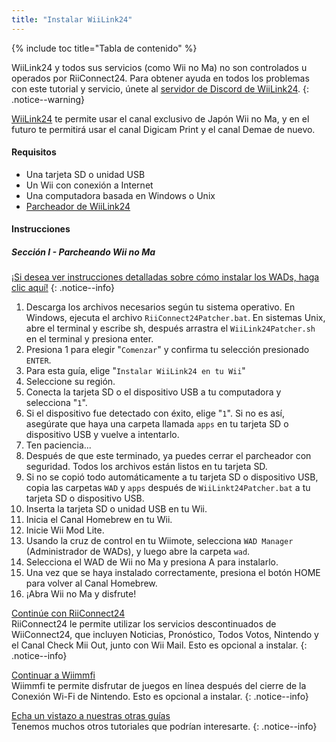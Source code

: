 ```yaml
---
title: "Instalar WiiLink24"
---
```


{% include toc title="Tabla de contenido" %}

WiiLink24 y todos sus servicios (como Wii no Ma) no son controlados u operados por RiiConnect24. Para obtener ayuda en todos los problemas con este tutorial y servicio, únete al [servidor de Discord de WiiLink24](https://discord.gg/n4ta3w6).
{: .notice--warning}

[WiiLink24](https://wiilink24.com/) te permite usar el canal exclusivo de Japón Wii no Ma, y en el futuro te permitirá usar el canal Digicam Print y el canal Demae de nuevo.

#### Requisitos

* Una tarjeta SD o unidad USB
* Un Wii con conexión a Internet
* Una computadora basada en Windows o Unix
* [Parcheador de WiiLink24](https://github.com/WiiLink24/WiiLink24-Patcher/releases)

#### Instrucciones

##### Sección I - Parcheando Wii no Ma

[¡Si desea ver instrucciones detalladas sobre cómo instalar los WADs, haga clic aquí!](wiimodlite)
{: .notice--info}

1. Descarga los archivos necesarios según tu sistema operativo. En Windows, ejecuta el archivo `RiiConnect24Patcher.bat`. En sistemas Unix, abre el terminal y escribe sh, después arrastra el `WiiLink24Patcher.sh` en el terminal y presiona enter.
2. Presiona 1 para elegir "`Comenzar`" y confirma tu selección presionado `ENTER`.
3. Para esta guía, elige "`Instalar WiiLink24 en tu Wii`"
4. Seleccione su región.
5. Conecta la tarjeta SD o el dispositivo USB a tu computadora y selecciona "`1`".
6. Si el dispositivo fue detectado con éxito, elige "`1`". Si no es así, asegúrate que haya una carpeta llamada `apps` en tu tarjeta SD o dispositivo USB y vuelve a intentarlo.
7. Ten paciencia...
8. Después de que este terminado, ya puedes cerrar el parcheador con seguridad. Todos los archivos están listos en tu tarjeta SD.
9. Si no se copió todo automáticamente a tu tarjeta SD o dispositivo USB, copia las carpetas `WAD` y `apps` después de `WiiLinkt24Patcher.bat` a tu tarjeta SD o dispositivo USB.
10. Inserta la tarjeta SD o unidad USB en tu Wii.
11. Inicia el Canal Homebrew en tu Wii.
12. Inicie Wii Mod Lite.
13. Usando la cruz de control en tu Wiimote, selecciona `WAD Manager` (Administrador de WADs), y luego abre la carpeta `wad`.
14. Selecciona el WAD de Wii no Ma y presiona A para instalarlo.
15. Una vez que se haya instalado correctamente, presiona el botón HOME para volver al Canal Homebrew.
16. ¡Abra Wii no Ma y disfrute!

[ Continúe con RiiConnect24 ](riiconnect24) <br> RiiConnect24 le permite utilizar los servicios descontinuados de WiiConnect24, que incluyen Noticias, Pronóstico, Todos Votos, Nintendo y el Canal Check Mii Out, junto con Wii Mail. Esto es opcional a instalar.
{: .notice--info}

[Continuar a Wiimmfi](wiimmfi)<br> Wiimmfi te permite disfrutar de juegos en línea después del cierre de la Conexión Wi-Fi de Nintendo. Esto es opcional a instalar.
{: .notice--info}

[Echa un vistazo a nuestras otras guías](site-navigation)<br> Tenemos muchos otros tutoriales que podrían interesarte.
{: .notice--info}

